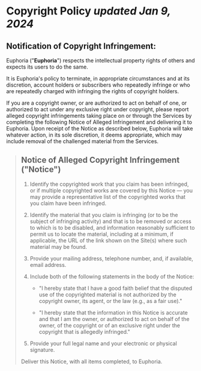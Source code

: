 # Copyright Policy  *updated Jan 9, 2024*


## Notification of Copyright Infringement:

Euphoria ("**Euphoria**") respects the intellectual property rights of others
and expects its users to do the same.

It is Euphoria's policy to terminate, in appropriate circumstances and at its
discretion, account holders or subscribers who repeatedly infringe or who are
repeatedly charged with infringing the rights of copyright holders.

If you are a copyright owner, or are authorized to act on behalf of one, or
authorized to act under any exclusive right under copyright, please report
alleged copyright infringements taking place on or through the Services by
completing the following Notice of Alleged Infringement and delivering it
to Euphoria. Upon receipt of the Notice as described below, Euphoria will take
whatever action, in its sole discretion, it deems appropriate, which may
include removal of the challenged material from the Services.

 > ## Notice of Alleged Copyright Infringement ("Notice")
 >
 > 1. Identify the copyrighted work that you claim has been infringed, or if
 >    multiple copyrighted works are covered by this Notice — you may provide a
 >    representative list of the copyrighted works that you claim have been
 >    infringed.
 >
 > 2. Identify the material that you claim is infringing (or to be the subject
 >    of infringing activity) and that is to be removed or access to which is to
 >    be disabled, and information reasonably sufficient to permit us to locate
 >    the material, including at a minimum, if applicable, the URL of the link
 >    shown on the Site(s) where such material may be found.
 >
 > 3. Provide your mailing address, telephone number, and, if available, email
 >    address.
 >
 > 4. Include both of the following statements in the body of the Notice:
 >
 >    * "I hereby state that I have a good faith belief that the disputed use of
 >      the copyrighted material is not authorized by the copyright owner, its
 >      agent, or the law (e.g., as a fair use)."
 >
 >    * "I hereby state that the information in this Notice is accurate and that
 >      I am the owner, or authorized to act on behalf of the owner, of the
 >      copyright or of an exclusive right under the copyright that is allegedly
 >      infringed."
 >
 > 5. Provide your full legal name and your electronic or physical signature.
 >
 > Deliver this Notice, with all items completed, to Euphoria.
